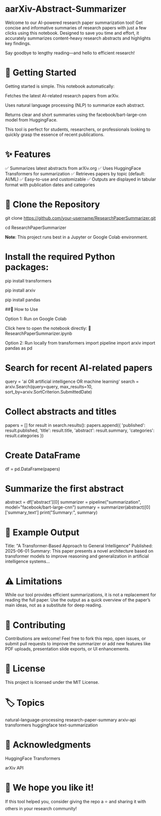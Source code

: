 # aarXiv-Abstract-Summarizer
Welcome to our AI-powered research paper summarization tool!
Get concise and informative summaries of research papers with just a few clicks using this notebook. Designed to save you time and effort, it accurately summarizes content-heavy research abstracts and highlights key findings.

Say goodbye to lengthy reading—and hello to efficient research!
# 🚀 **Getting Started**
Getting started is simple. This notebook automatically:

Fetches the latest AI-related research papers from arXiv.

Uses natural language processing (NLP) to summarize each abstract.

Returns clear and short summaries using the facebook/bart-large-cnn model from HuggingFace.

This tool is perfect for students, researchers, or professionals looking to quickly grasp the essence of recent publications.

# ✨ **Features**

✅ Summarizes latest abstracts from arXiv.org
✅ Uses HuggingFace Transformers for summarization
✅ Retrieves papers by topic (default: AI/ML)
✅ Easy-to-use and customizable
✅ Outputs are displayed in tabular format with publication dates and categories

# 📂 **Clone the Repository**

git clone https://github.com/your-username/ResearchPaperSummarizer.git

cd ResearchPaperSummarizer

**Note**: This project runs best in a Jupyter or Google Colab environment.


# Install the required Python packages:

pip install transformers

pip install arxiv

pip install pandas

##📓 How to Use

Option 1: Run on Google Colab

Click here to open the notebook directly:
🔗 ResearchPaperSummarizer.ipynb

Option 2: Run locally
from transformers import pipeline
import arxiv
import pandas as pd

# Search for recent AI-related papers
query = 'ai OR artificial intelligence OR machine learning'
search = arxiv.Search(query=query, max_results=10, sort_by=arxiv.SortCriterion.SubmittedDate)

# Collect abstracts and titles
papers = []
for result in search.results():
    papers.append({
        'published': result.published,
        'title': result.title,
        'abstract': result.summary,
        'categories': result.categories
    })

# Create DataFrame
df = pd.DataFrame(papers)

# Summarize the first abstract
abstract = df['abstract'][0]
summarizer = pipeline("summarization", model="facebook/bart-large-cnn")
summary = summarizer(abstract)[0]['summary_text']
print("Summary:", summary)

# 📌 Example Output
Title: "A Transformer-Based Approach to General Intelligence"
Published: 2025-06-01
Summary: This paper presents a novel architecture based on transformer models to improve reasoning and generalization in artificial intelligence systems...

# ⚠️ Limitations
While our tool provides efficient summarizations, it is not a replacement for reading the full paper. Use the output as a quick overview of the paper’s main ideas, not as a substitute for deep reading.

# 🤝 Contributing
Contributions are welcome!
Feel free to fork this repo, open issues, or submit pull requests to improve the summarizer or add new features like PDF uploads, presentation slide exports, or UI enhancements.

# 📄 License
This project is licensed under the MIT License.

# 🏷️ Topics
natural-language-processing research-paper-summary arxiv-api transformers huggingface text-summarization

# 🙌 Acknowledgments
  HuggingFace Transformers

  arXiv API
  
# 🌟 We hope you like it!
If this tool helped you, consider giving the repo a ⭐ and sharing it with others in your research community!
